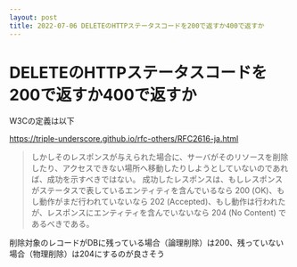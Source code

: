 ```yaml
---
layout: post
title: 2022-07-06 DELETEのHTTPステータスコードを200で返すか400で返すか
---
```


# DELETEのHTTPステータスコードを200で返すか400で返すか

W3Cの定義は以下

https://triple-underscore.github.io/rfc-others/RFC2616-ja.html

> しかしそのレスポンスが与えられた場合に、サーバがそのリソースを削除したり、アクセスできない場所へ移動したりしようとしていないのであれば、成功を示すべきではない。
> 成功したレスポンスは、もしレスポンスがステータスで表しているエンティティを含んでいるなら 200 (OK)、もし動作がまだ行われていないなら 202 (Accepted)、もし動作は行われたが、レスポンスにエンティティを含んでいないなら 204 (No Content) であるべきである。

削除対象のレコードがDBに残っている場合（論理削除）は200、残っていない場合（物理削除）は204にするのが良さそう
